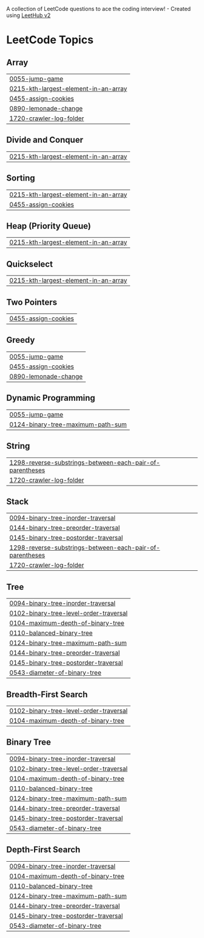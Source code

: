 A collection of LeetCode questions to ace the coding interview! - Created using [LeetHub v2](https://github.com/arunbhardwaj/LeetHub-2.0)
<!---LeetCode Topics Start-->
# LeetCode Topics
## Array
|  |
| ------- |
| [0055-jump-game](https://github.com/ikrajnish/leetcode/tree/master/0055-jump-game) |
| [0215-kth-largest-element-in-an-array](https://github.com/ikrajnish/leetcode/tree/master/0215-kth-largest-element-in-an-array) |
| [0455-assign-cookies](https://github.com/ikrajnish/leetcode/tree/master/0455-assign-cookies) |
| [0890-lemonade-change](https://github.com/ikrajnish/leetcode/tree/master/0890-lemonade-change) |
| [1720-crawler-log-folder](https://github.com/ikrajnish/leetcode/tree/master/1720-crawler-log-folder) |
## Divide and Conquer
|  |
| ------- |
| [0215-kth-largest-element-in-an-array](https://github.com/ikrajnish/leetcode/tree/master/0215-kth-largest-element-in-an-array) |
## Sorting
|  |
| ------- |
| [0215-kth-largest-element-in-an-array](https://github.com/ikrajnish/leetcode/tree/master/0215-kth-largest-element-in-an-array) |
| [0455-assign-cookies](https://github.com/ikrajnish/leetcode/tree/master/0455-assign-cookies) |
## Heap (Priority Queue)
|  |
| ------- |
| [0215-kth-largest-element-in-an-array](https://github.com/ikrajnish/leetcode/tree/master/0215-kth-largest-element-in-an-array) |
## Quickselect
|  |
| ------- |
| [0215-kth-largest-element-in-an-array](https://github.com/ikrajnish/leetcode/tree/master/0215-kth-largest-element-in-an-array) |
## Two Pointers
|  |
| ------- |
| [0455-assign-cookies](https://github.com/ikrajnish/leetcode/tree/master/0455-assign-cookies) |
## Greedy
|  |
| ------- |
| [0055-jump-game](https://github.com/ikrajnish/leetcode/tree/master/0055-jump-game) |
| [0455-assign-cookies](https://github.com/ikrajnish/leetcode/tree/master/0455-assign-cookies) |
| [0890-lemonade-change](https://github.com/ikrajnish/leetcode/tree/master/0890-lemonade-change) |
## Dynamic Programming
|  |
| ------- |
| [0055-jump-game](https://github.com/ikrajnish/leetcode/tree/master/0055-jump-game) |
| [0124-binary-tree-maximum-path-sum](https://github.com/ikrajnish/leetcode/tree/master/0124-binary-tree-maximum-path-sum) |
## String
|  |
| ------- |
| [1298-reverse-substrings-between-each-pair-of-parentheses](https://github.com/ikrajnish/leetcode/tree/master/1298-reverse-substrings-between-each-pair-of-parentheses) |
| [1720-crawler-log-folder](https://github.com/ikrajnish/leetcode/tree/master/1720-crawler-log-folder) |
## Stack
|  |
| ------- |
| [0094-binary-tree-inorder-traversal](https://github.com/ikrajnish/leetcode/tree/master/0094-binary-tree-inorder-traversal) |
| [0144-binary-tree-preorder-traversal](https://github.com/ikrajnish/leetcode/tree/master/0144-binary-tree-preorder-traversal) |
| [0145-binary-tree-postorder-traversal](https://github.com/ikrajnish/leetcode/tree/master/0145-binary-tree-postorder-traversal) |
| [1298-reverse-substrings-between-each-pair-of-parentheses](https://github.com/ikrajnish/leetcode/tree/master/1298-reverse-substrings-between-each-pair-of-parentheses) |
| [1720-crawler-log-folder](https://github.com/ikrajnish/leetcode/tree/master/1720-crawler-log-folder) |
## Tree
|  |
| ------- |
| [0094-binary-tree-inorder-traversal](https://github.com/ikrajnish/leetcode/tree/master/0094-binary-tree-inorder-traversal) |
| [0102-binary-tree-level-order-traversal](https://github.com/ikrajnish/leetcode/tree/master/0102-binary-tree-level-order-traversal) |
| [0104-maximum-depth-of-binary-tree](https://github.com/ikrajnish/leetcode/tree/master/0104-maximum-depth-of-binary-tree) |
| [0110-balanced-binary-tree](https://github.com/ikrajnish/leetcode/tree/master/0110-balanced-binary-tree) |
| [0124-binary-tree-maximum-path-sum](https://github.com/ikrajnish/leetcode/tree/master/0124-binary-tree-maximum-path-sum) |
| [0144-binary-tree-preorder-traversal](https://github.com/ikrajnish/leetcode/tree/master/0144-binary-tree-preorder-traversal) |
| [0145-binary-tree-postorder-traversal](https://github.com/ikrajnish/leetcode/tree/master/0145-binary-tree-postorder-traversal) |
| [0543-diameter-of-binary-tree](https://github.com/ikrajnish/leetcode/tree/master/0543-diameter-of-binary-tree) |
## Breadth-First Search
|  |
| ------- |
| [0102-binary-tree-level-order-traversal](https://github.com/ikrajnish/leetcode/tree/master/0102-binary-tree-level-order-traversal) |
| [0104-maximum-depth-of-binary-tree](https://github.com/ikrajnish/leetcode/tree/master/0104-maximum-depth-of-binary-tree) |
## Binary Tree
|  |
| ------- |
| [0094-binary-tree-inorder-traversal](https://github.com/ikrajnish/leetcode/tree/master/0094-binary-tree-inorder-traversal) |
| [0102-binary-tree-level-order-traversal](https://github.com/ikrajnish/leetcode/tree/master/0102-binary-tree-level-order-traversal) |
| [0104-maximum-depth-of-binary-tree](https://github.com/ikrajnish/leetcode/tree/master/0104-maximum-depth-of-binary-tree) |
| [0110-balanced-binary-tree](https://github.com/ikrajnish/leetcode/tree/master/0110-balanced-binary-tree) |
| [0124-binary-tree-maximum-path-sum](https://github.com/ikrajnish/leetcode/tree/master/0124-binary-tree-maximum-path-sum) |
| [0144-binary-tree-preorder-traversal](https://github.com/ikrajnish/leetcode/tree/master/0144-binary-tree-preorder-traversal) |
| [0145-binary-tree-postorder-traversal](https://github.com/ikrajnish/leetcode/tree/master/0145-binary-tree-postorder-traversal) |
| [0543-diameter-of-binary-tree](https://github.com/ikrajnish/leetcode/tree/master/0543-diameter-of-binary-tree) |
## Depth-First Search
|  |
| ------- |
| [0094-binary-tree-inorder-traversal](https://github.com/ikrajnish/leetcode/tree/master/0094-binary-tree-inorder-traversal) |
| [0104-maximum-depth-of-binary-tree](https://github.com/ikrajnish/leetcode/tree/master/0104-maximum-depth-of-binary-tree) |
| [0110-balanced-binary-tree](https://github.com/ikrajnish/leetcode/tree/master/0110-balanced-binary-tree) |
| [0124-binary-tree-maximum-path-sum](https://github.com/ikrajnish/leetcode/tree/master/0124-binary-tree-maximum-path-sum) |
| [0144-binary-tree-preorder-traversal](https://github.com/ikrajnish/leetcode/tree/master/0144-binary-tree-preorder-traversal) |
| [0145-binary-tree-postorder-traversal](https://github.com/ikrajnish/leetcode/tree/master/0145-binary-tree-postorder-traversal) |
| [0543-diameter-of-binary-tree](https://github.com/ikrajnish/leetcode/tree/master/0543-diameter-of-binary-tree) |
<!---LeetCode Topics End-->